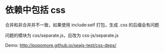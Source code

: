 # 依赖中包括 css

合并和非合并并不一致，如果使用 include:self 打包，生成 .css 的后缀会有问题

问题的模块为 css/separate.js，应改为 css-js/separate.js

Demo: http://popomore.github.io/seajs-test/css-deps/
